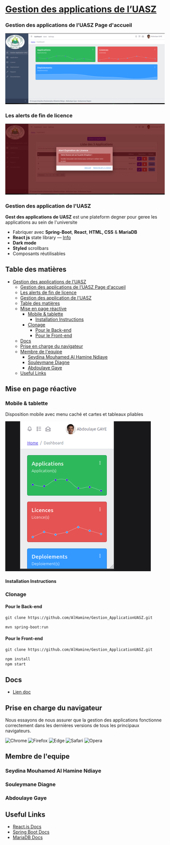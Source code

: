 # [Gestion des applications de l’UASZ](https://justboil.me/tailwind-admin-templates/free-react-dashboard/)

### Gestion des applications de l’UASZ Page d'accueil

![](images/PageAccueil.png)

### Les alerts de fin de licence

![](images/Alert.png)

### Gestion des application de l'UASZ

**Gest des applications de UASZ** est une plateform degner pour geree les applications au sein de l'universite

- Fabriquer avec **Spring-Boot**, **React**, **HTML, CSS** & **MariaDB**
- **React js** state library &mdash; [Info](https://react-redux.js.org/)
- **Dark mode**
- **Styled** scrollbars
- Composants réutilisables

## Table des matières

- [Gestion des applications de l’UASZ](#gestion-des-applications-de-luasz)
  - [Gestion des applications de l’UASZ Page d'accueil](#gestion-des-applications-de-luasz-page-daccueil)
  - [Les alerts de fin de licence](#les-alerts-de-fin-de-licence)
  - [Gestion des application de l'UASZ](#gestion-des-application-de-luasz)
  - [Table des matières](#table-des-matières)
  - [Mise en page réactive](#mise-en-page-réactive)
    - [Mobile \& tablette](#mobile--tablette)
      - [Installation Instructions](#installation-instructions)
    - [Clonage](#clonage)
      - [Pour le Back-end](#pour-le-back-end)
      - [Pour le Front-end](#pour-le-front-end)
  - [Docs](#docs)
  - [Prise en charge du navigateur](#prise-en-charge-du-navigateur)
  - [Membre de l'equipe](#membre-de-lequipe)
    - [Seydina Mouhamed Al Hamine Ndiaye](#seydina-mouhamed-al-hamine-ndiaye)
    - [Souleymane Diagne](#souleymane-diagne)
    - [Abdoulaye Gaye](#abdoulaye-gaye)
  - [Useful Links](#useful-links)

## Mise en page réactive

### Mobile & tablette

Disposition mobile avec menu caché et cartes et tableaux pliables

![](images/Mobile.png)

#### Installation Instructions

### Clonage

#### Pour le Back-end

```
git clone https://github.com/AlHamine/Gestion_ApplicationUASZ.git

```

```
mvn spring-boot:run

```

#### Pour le Front-end

```
git clone https://github.com/AlHamine/Gestion_ApplicationUASZ.git

```

```
npm install
npm start

```

## Docs

- [Lien doc](https://reactjs.org/docs/getting-started.html)

## Prise en charge du navigateur

Nous essayons de nous assurer que la gestion des applications fonctionne correctement dans les dernières versions de tous les principaux navigateurs.

<img src="https://justboil.me/images/browsers-svg/chrome.svg" width="64" height="64" alt="Chrome"> <img src="https://justboil.me/images/browsers-svg/firefox.svg" width="64" height="64" alt="Firefox"> <img src="https://justboil.me/images/browsers-svg/edge.svg" width="64" height="64" alt="Edge"> <img src="https://justboil.me/images/browsers-svg/safari.svg" width="64" height="64" alt="Safari"> <img src="https://justboil.me/images/browsers-svg/opera.svg" width="64" height="64" alt="Opera">

## Membre de l'equipe

### Seydina Mouhamed Al Hamine Ndiaye

### Souleymane Diagne

### Abdoulaye Gaye

## Useful Links

- [React.js Docs](https://reactjs.org/docs/getting-started.html)
- [Spring Boot Docs](https://docs.spring.io/spring-boot/docs/current/reference/htmlsingle/)
- [MariaDB Docs](https://mariadb.org/documentation/)
